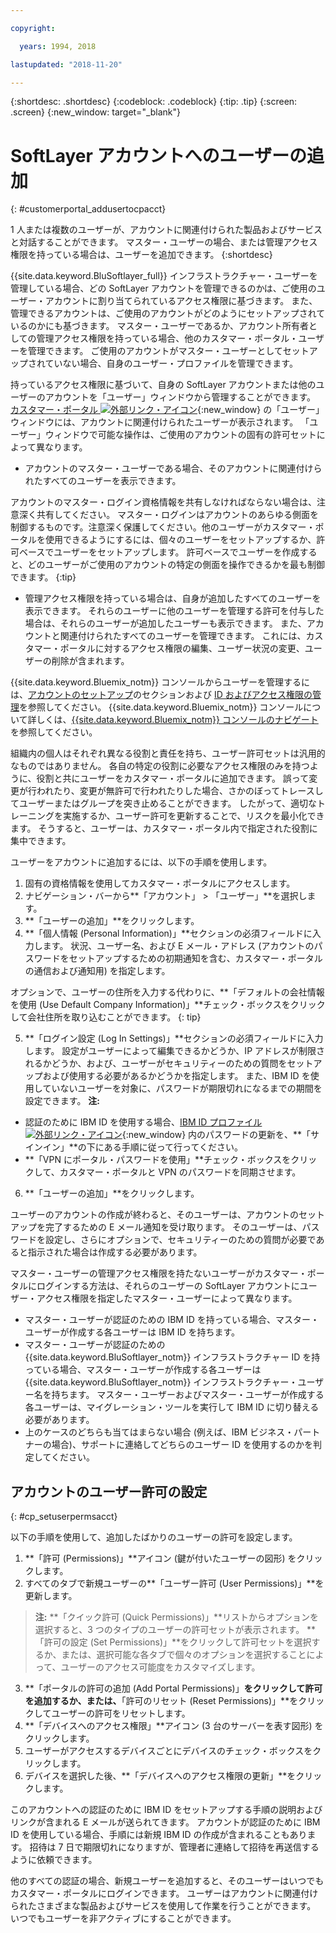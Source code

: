 ```yaml
---

copyright:

  years: 1994, 2018

lastupdated: "2018-11-20"

---
```


{:shortdesc: .shortdesc}
{:codeblock: .codeblock}
{:tip: .tip}
{:screen: .screen}
{:new_window: target="_blank"}


# SoftLayer アカウントへのユーザーの追加
{: #customerportal_addusertocpacct}

1 人または複数のユーザーが、アカウントに関連付けられた製品およびサービスと対話することができます。 マスター・ユーザーの場合、または管理アクセス権限を持っている場合は、ユーザーを追加できます。
{:shortdesc}

{{site.data.keyword.BluSoftlayer_full}} インフラストラクチャー・ユーザーを管理している場合、どの SoftLayer アカウントを管理できるのかは、ご使用のユーザー・アカウントに割り当てられているアクセス権限に基づきます。 また、管理できるアカウントは、ご使用のアカウントがどのようにセットアップされているのかにも基づきます。 マスター・ユーザーであるか、アカウント所有者としての管理アクセス権限を持っている場合、他のカスタマー・ポータル・ユーザーを管理できます。 ご使用のアカウントがマスター・ユーザーとしてセットアップされていない場合、自身のユーザー・プロファイルを管理できます。

持っているアクセス権限に基づいて、自身の SoftLayer アカウントまたは他のユーザーのアカウントを「ユーザー」ウィンドウから管理することができます。 [カスタマー・ポータル ![外部リンク・アイコン](../icons/launch-glyph.svg)](https://control.softlayer.com/){:new_window} の「ユーザー」ウィンドウには、アカウントに関連付けられたユーザーが表示されます。 「ユーザー」ウィンドウで可能な操作は、ご使用のアカウントの固有の許可セットによって異なります。
  * アカウントのマスター・ユーザーである場合、そのアカウントに関連付けられたすべてのユーザーを表示できます。

  アカウントのマスター・ログイン資格情報を共有しなければならない場合は、注意深く共有してください。 マスター・ログインはアカウントのあらゆる側面を制御するものです。注意深く保護してください。他のユーザーがカスタマー・ポータルを使用できるようにするには、個々のユーザーをセットアップするか、許可ベースでユーザーをセットアップします。 許可ベースでユーザーを作成すると、どのユーザーがご使用のアカウントの特定の側面を操作できるかを最も制御できます。
{:tip}

  * 管理アクセス権限を持っている場合は、自身が追加したすべてのユーザーを表示できます。 それらのユーザーに他のユーザーを管理する許可を付与した場合は、それらのユーザーが追加したユーザーも表示できます。 また、アカウントと関連付けられたすべてのユーザーを管理できます。 これには、カスタマー・ポータルに対するアクセス権限の編集、ユーザー状況の変更、ユーザーの削除が含まれます。

{{site.data.keyword.Bluemix_notm}} コンソールからユーザーを管理するには、[アカウントのセットアップ](/docs/account/adminpublic.html#signing-up-for-ibm-cloud)のセクションおよび [ID およびアクセス権限の管理](/docs/iam/quickstart.html#getstarted)を参照してください。 {{site.data.keyword.Bluemix_notm}} コンソールについて詳しくは、[{{site.data.keyword.Bluemix_notm}} コンソールのナビゲート](/docs/overview/ui.html#ui)を参照してください。

組織内の個人はそれぞれ異なる役割と責任を持ち、ユーザー許可セットは汎用的なものではありません。 各自の特定の役割に必要なアクセス権限のみを持つように、役割と共にユーザーをカスタマー・ポータルに追加できます。 誤って変更が行われたり、変更が無許可で行われたりした場合、さかのぼってトレースしてユーザーまたはグループを突き止めることができます。 したがって、適切なトレーニングを実施するか、ユーザー許可を更新することで、リスクを最小化できます。 そうすると、ユーザーは、カスタマー・ポータル内で指定された役割に集中できます。

ユーザーをアカウントに追加するには、以下の手順を使用します。

1. 固有の資格情報を使用してカスタマー・ポータルにアクセスします。
2. ナビゲーション・バーから**「アカウント」 > 「ユーザー」**を選択します。
3. **「ユーザーの追加」**をクリックします。
4. **「個人情報 (Personal Information)」**セクションの必須フィールドに入力します。 状況、ユーザー名、および E メール・アドレス (アカウントのパスワードをセットアップするための初期通知を含む、カスタマー・ポータルの通信および通知用) を指定します。

  オプションで、ユーザーの住所を入力する代わりに、**「デフォルトの会社情報を使用 (Use Default Company Information)」**チェック・ボックスをクリックして会社住所を取り込むことができます。
  {: tip}

5. **「ログイン設定 (Log In Settings)」**セクションの必須フィールドに入力します。 設定がユーザーによって編集できるかどうか、IP アドレスが制限されるかどうか、および、ユーザーがセキュリティーのための質問をセットアップおよび使用する必要があるかどうかを指定します。 また、IBM ID を使用していないユーザーを対象に、パスワードが期限切れになるまでの期間を設定できます。
**注:**
* 認証のために IBM ID を使用する場合、[IBM ID プロファイル ![外部リンク・アイコン](../icons/launch-glyph.svg)](https://www.ibm.com/account/profile){:new_window} 内のパスワードの更新を、**「サインイン」**の下にある手順に従って行ってください。
* **「VPN にポータル・パスワードを使用」**チェック・ボックスをクリックして、カスタマー・ポータルと VPN のパスワードを同期させます。
6. **「ユーザーの追加」**をクリックします。

ユーザーのアカウントの作成が終わると、そのユーザーは、アカウントのセットアップを完了するための E メール通知を受け取ります。 そのユーザーは、パスワードを設定し、さらにオプションで、セキュリティーのための質問が必要であると指示された場合は作成する必要があります。

マスター・ユーザーの管理アクセス権限を持たないユーザーがカスタマー・ポータルにログインする方法は、それらのユーザーの SoftLayer アカウントにユーザー・アクセス権限を指定したマスター・ユーザーによって異なります。
  * マスター・ユーザーが認証のための IBM ID を持っている場合、マスター・ユーザーが作成する各ユーザーは IBM ID を持ちます。
  * マスター・ユーザーが認証のための {{site.data.keyword.BluSoftlayer_notm}} インフラストラクチャー ID を持っている場合、マスター・ユーザーが作成する各ユーザーは {{site.data.keyword.BluSoftlayer_notm}} インフラストラクチャー・ユーザー名を持ちます。 マスター・ユーザーおよびマスター・ユーザーが作成する各ユーザーは、マイグレーション・ツールを実行して IBM ID に切り替える必要があります。
  * 上のケースのどちらも当てはまらない場合 (例えば、IBM ビジネス・パートナーの場合)、サポートに連絡してどちらのユーザー ID を使用するのかを判定してください。

## アカウントのユーザー許可の設定
{: #cp_setuserpermsacct}

以下の手順を使用して、追加したばかりのユーザーの許可を設定します。

1. **「許可 (Permissions)」**アイコン (鍵が付いたユーザーの図形) をクリックします。
2. すべてのタブで新規ユーザーの**「ユーザー許可 (User Permissions)」**を更新します。
> **注:** **「クイック許可 (Quick Permissions)」**リストからオプションを選択すると、3 つのタイプのユーザーの許可セットが表示されます。 **「許可の設定 (Set Permissions)」**をクリックして許可セットを選択するか、または、選択可能な各タブで個々のオプションを選択することによって、ユーザーのアクセス可能度をカスタマイズします。
3. **「ポータルの許可の追加 (Add Portal Permissions)」**をクリックして許可を追加するか、または、**「許可のリセット (Reset Permissions)」**をクリックしてユーザーの許可をリセットします。
4. **「デバイスへのアクセス権限」**アイコン (3 台のサーバーを表す図形) をクリックします。
5. ユーザーがアクセスするデバイスごとにデバイスのチェック・ボックスをクリックします。
6. デバイスを選択した後、**「デバイスへのアクセス権限の更新」**をクリックします。

このアカウントへの認証のために IBM ID をセットアップする手順の説明およびリンクが含まれる E メールが送られてきます。 アカウントが認証のために IBM ID を使用している場合、手順には新規 IBM ID の作成が含まれることもあります。 招待は 7 日で期限切れになりますが、管理者に連絡して招待を再送信するように依頼できます。

他のすべての認証の場合、新規ユーザーを追加すると、そのユーザーはいつでもカスタマー・ポータルにログインできます。 ユーザーはアカウントに関連付けられたさまざまな製品およびサービスを使用して作業を行うことができます。 いつでもユーザーを非アクティブにすることができます。
